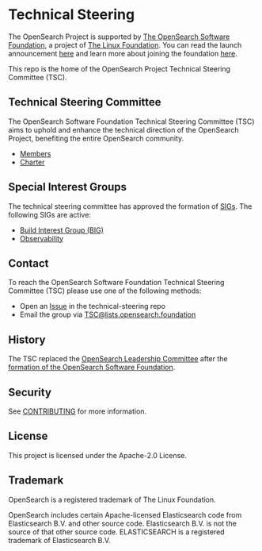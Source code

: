 # Technical Steering

The OpenSearch Project is supported by [The OpenSearch Software Foundation](https://foundation.opensearch.org/), a project of [The Linux Foundation](https://www.linuxfoundation.org/). You can read the launch announcement [here](https://www.linuxfoundation.org/press/linux-foundation-announces-opensearch-software-foundation-to-foster-open-collaboration-in-search-and-analytics) and learn more about joining the foundation [here](https://foundation.opensearch.org/).

This repo is the home of the OpenSearch Project Technical Steering Committee (TSC).

## Technical Steering Committee

The OpenSearch Software Foundation Technical Steering Committee (TSC) aims to uphold and enhance the technical direction of the OpenSearch Project, benefiting the entire OpenSearch community. 

* [Members](MEMBERS.md)
* [Charter](https://opensearch.org/wp-content/uploads/2025/02/OpenSearch-Project-Technical-Charter-Final-9-13-2024.docx.pdf)

## Special Interest Groups

The technical steering committee has approved the formation of [SIGs](special-interest-groups/README.md). The following SIGs are active:

- [Build Interest Group (BIG)](special-interest-groups/build-interest-group/)
- [Observability](special-interest-groups/observability-tag)

## Contact

To reach the OpenSearch Software Foundation Technical Steering Committee (TSC) please use one of the following methods:

* Open an [Issue](https://github.com/opensearch-project/technical-steering/issues) in the technical-steering repo
* Email the group via [TSC@lists.opensearch.foundation](mailto:TSC@lists.opensearch.foundation)


## History

The TSC replaced the [OpenSearch Leadership Committee](https://github.com/opensearch-project/community/tree/2f9848c1f581e2545185628a6033bf1e3ade5b44/leadership-committee) after the [formation of the OpenSearch Software Foundation](https://www.linuxfoundation.org/press/linux-foundation-announces-opensearch-software-foundation-to-foster-open-collaboration-in-search-and-analytics). 

## Security

See [CONTRIBUTING](CONTRIBUTING.md#security-issue-notifications) for more information.

## License

This project is licensed under the Apache-2.0 License.

## Trademark

OpenSearch is a registered trademark of The Linux Foundation.

OpenSearch includes certain Apache-licensed Elasticsearch code from Elasticsearch B.V. and other source code. Elasticsearch B.V. is not the source of that other source code. ELASTICSEARCH is a registered trademark of Elasticsearch B.V.
